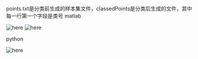 points.txt是分类前生成的样本集文件，classedPoints是分类后生成的文件，其中每一行第一个字段是类号
matlab

![here](https://github.com/xdr940/Algorithm2/blob/master/DBSCAN2/matlab_call/result.jpg)
![here](https://github.com/xdr940/Algorithm2/blob/master/DBSCAN2/matlab_call/result2.jpg)

python

![here](https://github.com/xdr940/Algorithm2/blob/master/DBSCAN2/python_call/result.png)
